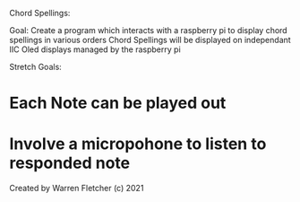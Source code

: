 Chord Spellings:


Goal: Create a program which interacts with a raspberry pi to display chord spellings in various orders
Chord Spellings will be displayed on independant IIC Oled displays managed by the raspberry pi

Stretch Goals:
# Each Note can be played out #
# Involve a micropohone to listen to responded note #

Created by Warren Fletcher (c) 2021
